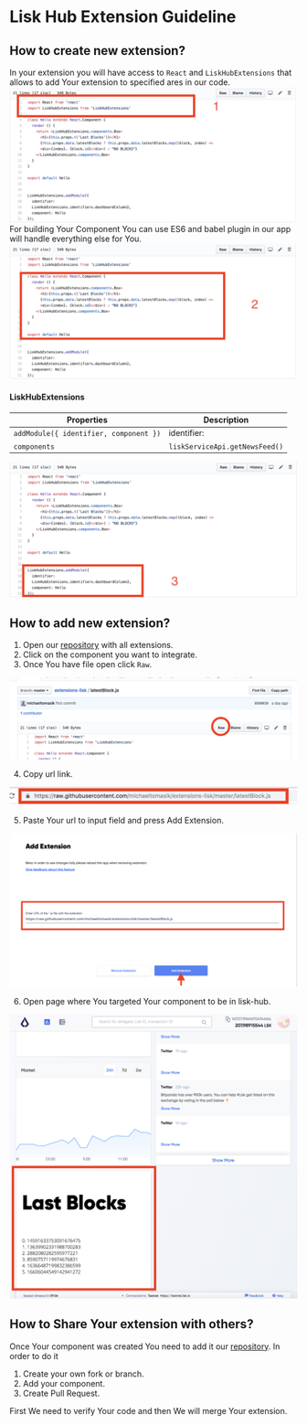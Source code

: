 # Lisk Hub Extension Guideline

## How to create new extension?
In your extension you will have access to `React` and `LiskHubExtensions` that allows to add Your extension to specified ares in our code.
![Alt text](./assets/create_extension_1.png?raw=true "Github File with extension")
For building Your Component You can use ES6 and babel plugin in our app will handle everything else for You.
![Alt text](./assets/create_extension_2.png?raw=true "Github File with extension")

#### LiskHubExtensions
| Properties          |                    Description                 |
| --------------- |---------------------------------------------|
| `addModule({ identifier, component })` | identifier:                 |
| `components`            | `liskServiceApi.getNewsFeed()`            |

![Alt text](./assets/create_extension_3.png?raw=true "Github File with extension")
## How to add new extension?

1. Open our [repository](https://github.com/michaeltomasik/extensions-lisk) with all extensions.
2. Click on the component you want to integrate.
3. Once You have file open click `Raw`.

![Alt text](./assets/add_extension_raw.png?raw=true "Github File with extension")

4. Copy url link.

![Alt text](./assets/add_extension_link.png?raw=true "Github raw link")

5. Paste Your url to input field and press Add Extension.

![Alt text](./assets/add_extension_page.png?raw=true "Extension page")

6. Open page where You targeted Your component to be in lisk-hub.

![Alt text](./assets/add_extension_dashboard.png?raw=true "Extension added to dashboard")

## How to Share Your extension with others?
Once Your component was created You need to add it our [repository](https://github.com/michaeltomasik/extensions-lisk). In order to do it 
1. Create your own fork or branch.
2. Add your component.
3. Create Pull Request.

First We need to verify Your code and then We will merge Your extension.


